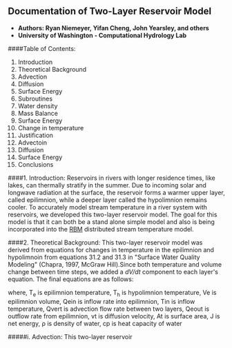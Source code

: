 ## Documentation of Two-Layer Reservoir Model
- **Authors: Ryan Niemeyer, Yifan Cheng, John Yearsley, and others**
- **University of Washington - Computational Hydrology Lab**

####Table of Contents:
1. Introduction
2. Theoretical Background
  1. Advection
  2. Diffusion
  3. Surface Energy
3. Subroutines
  1.  Water density
  2.  Mass Balance
  3.  Surface Energy
  4.  Change in temperature
3. Justification
  1.  Advectoin
  2.  Diffusion
  3.  Surface Energy
4. Conclusions

####1. Introduction:
Reservoirs in rivers with longer residence times, like lakes, can thermally stratify in the summer. Due to incoming solar and longwave radiation at the surface, the reservoir forms a warmer upper layer, called epilimnion, while a deeper layer called the hypolimnion remains cooler. To accurately model stream temperature in a river system with reservoirs, we developed this two-layer reservoir model. The goal for this model is that it can both be a stand alone simple model and also is being incorporated into the [RBM](http://www.hydro.washington.edu/Lettenmaier/Models/RBM/) distributed stream temperature model. 

####2. Theoretical Background:
This two-layer reservoir model was derived from equations for changes in temperature in the epilimnion and hypolimnoin from equations 31.2 and 31.3 in "Surface Water Quality Modeling" (Chapra, 1997, McGraw Hill).Since both temperature and volume change between time steps, we added a *dV/dt* component to each layer's equation. The final equations are as follows:


where, T<sub>e</sub> is epilimnion temperature, T<sub>h</sub> is hypolimnion temperature, Ve is epilimnion volume, Qein is inflow rate into epilimnion, Tin is inflow temperature, Qvert is advection flow rate between two layers, Qeout is outflow rate from epilimnion, vt is diffusion velocity, At is surface area, J is net energy, ρ is density of water, cp is heat capacity of water


#####i. Advection:
This two-layer reservoir 
